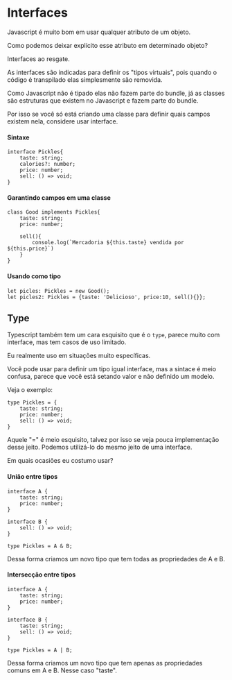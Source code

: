 # Interfaces

Javascript é muito bom em usar qualquer atributo de um objeto. 

Como podemos deixar explícito esse atributo em determinado objeto?

Interfaces ao resgate.

As interfaces são indicadas para definir os "tipos virtuais", pois quando o código é transpilado elas simplesmente são removida. 

Como Javascript não é tipado elas não fazem parte do bundle, já as classes são estruturas que existem no Javascript e fazem parte do bundle.

Por isso se você só está criando uma classe para definir quais campos existem nela, considere usar interface.

#### Sintaxe

```
interface Pickles{
    taste: string;
    calories?: number; 
    price: number;
    sell: () => void;
}
```

#### Garantindo campos em uma classe

```
class Good implements Pickles{
    taste: string;
    price: number;

    sell(){
        console.log(`Mercadoria ${this.taste} vendida por ${this.price}`)
    }
}
```

#### Usando como tipo

```
let picles: Pickles = new Good();
let picles2: Pickles = {taste: 'Delicioso', price:10, sell(){}};
```

## Type

Typescript também tem um cara esquisito que é o `type`, parece muito com interface, mas tem casos de uso limitado. 

Eu realmente uso em situações muito específicas.

Você pode usar para definir um tipo igual interface, mas a sintace é meio confusa, parece que você está setando valor e não definido um modelo.

Veja o exemplo:

```
type Pickles = {
    taste: string;
    price: number;
    sell: () => void;
}
```

Aquele "=" é meio esquisito, talvez por isso se veja pouca implementação desse jeito. Podemos utilizá-lo do mesmo jeito de uma interface.

Em quais ocasiões eu costumo usar?

#### União entre tipos

```
interface A {
    taste: string;
    price: number;
}

interface B {
    sell: () => void;
}

type Pickles = A & B;
```

Dessa forma criamos um novo tipo que tem todas as propriedades de A e B.

#### Intersecção entre tipos

```
interface A {
    taste: string;
    price: number;
}

interface B {
    taste: string;
    sell: () => void;
}

type Pickles = A | B;
```

Dessa forma criamos um novo tipo que tem apenas as propriedades comuns em A e B. Nesse caso "taste".

